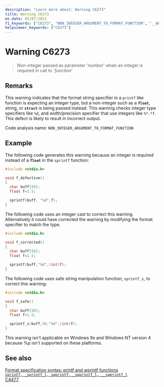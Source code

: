 ```yaml
---
description: "Learn more about: Warning C6273"
title: Warning C6273
ms.date: 03/07/2023
f1_keywords: ["C6273", "NON_INTEGER_ARGUMENT_TO_FORMAT_FUNCTION", "__WARNING_NON_INTEGER_ARGUMENT_TO_FORMAT_FUNCTION"]
helpviewer_keywords: ["C6273"]
---
```

# Warning C6273

> Non-integer passed as parameter '*number*' when an integer is required in call to '*function*'

## Remarks

This warning indicates that the format string specifier in a `printf` like function is expecting an integer type, but a non-integer such as a **`float`**, string, or **`struct`** is being passed instead. This warning checks integer type specifiers like `%d`, and width/precision specifier that use integers like `%*.*f`. This defect is likely to result in incorrect output.

Code analysis name: `NON_INTEGER_ARGUMENT_TO_FORMAT_FUNCTION`

## Example

The following code generates this warning because an integer is required instead of a **`float`** in the `sprintf` function:

```cpp
#include <stdio.h>

void f_defective()
{
  char buff[50];
  float f=1.5;

  sprintf(buff, "%d",f);
}
```

The following code uses an integer cast to correct this warning.  Alternatively it could have corrected the warning by modifying the format specifier to match the type.

```cpp
#include <stdio.h>

void f_corrected()
{
  char buff[50];
  float f=1.5;

  sprintf(buff,"%d",(int)f);
}
```

The following code uses safe string manipulation function, `sprintf_s`, to correct this warning:

```cpp
#include <stdio.h>

void f_safe()
{
  char buff[50];
  float f=1.5;

  sprintf_s(buff,50,"%d",(int)f);
}
```

This warning isn't applicable on Windows 9x and Windows NT version 4 because %p isn't supported on these platforms.

## See also

[Format specification syntax: printf and wprintf functions](../c-runtime-library/format-specification-syntax-printf-and-wprintf-functions.md)\
[`sprintf, _sprintf_l, swprintf, _swprintf_l, __swprintf_l`](../c-runtime-library/reference/sprintf-sprintf-l-swprintf-swprintf-l-swprintf-l.md)\
[C4477](../error-messages/compiler-warnings/C4477.md)
